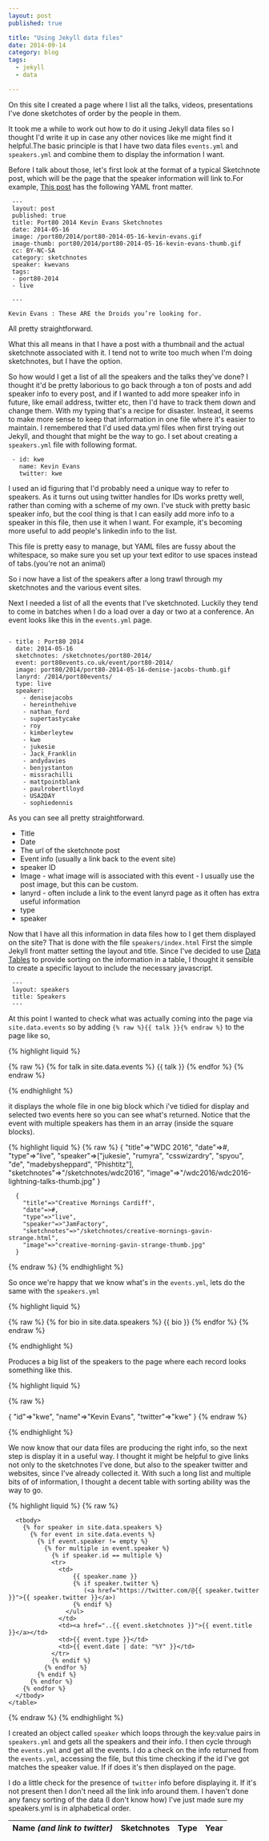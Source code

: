 ```yaml
---
layout: post
published: true

title: "Using Jekyll data files"
date: 2014-09-14
category: blog
tags:
  - jekyll
  - data

---
```


On this site I created a page where I list all the talks, videos, presentations I've done sketchotes of order by the people in them.

It took me a while to work out how to do it using Jekyll data files so I thought I'd write it up in case any other novices like me might find it helpful.The basic principle is that I have two data files `events.yml` and `speakers.yml` and combine them to display the information I want.

Before I talk about those, let's first look at the format of a typical Sketchnote post, which will be the page that the speaker information will link to.For example, [This post][kwe] has the following YAML front matter.

```
 ---
 layout: post
 published: true
 title: Port80 2014 Kevin Evans Sketchnotes
 date: 2014-05-16
 image: /port80/2014/port80-2014-05-16-kevin-evans.gif
 image-thumb: port80/2014/port80-2014-05-16-kevin-evans-thumb.gif
 cc: BY-NC-SA
 category: sketchnotes
 speaker: kwevans
 tags:
 - port80-2014
 - live

 ---

Kevin Evans : These ARE the Droids you’re looking for.
```

All pretty straightforward.

What this all means in that I have a post with a thumbnail and the actual sketchnote associated with it. I tend not to write too much when I'm doing sketchnotes, but I have the option.

So how would I get a list of all the speakers and the talks they've done? I thought it'd be pretty laborious to go back through a ton of posts and add speaker info to every post, and if I wanted to add more speaker info in future, like email address, twitter etc, then I'd have to track them down and change them. With my typing that's a recipe for disaster. Instead, it seems to make more sense to keep that information in one file where it's easier to maintain. I remembered that I'd used data.yml files when first trying out Jekyll, and thought that might be the way to go. I set about creating a `speakers.yml` file with following format.

```
 - id: kwe
   name: Kevin Evans
   twitter: kwe
```

I used an id figuring that I'd probably need a unique way to refer to speakers. As it turns out using twitter handles for IDs works pretty well, rather than coming with a scheme of my own. I've stuck with pretty basic speaker info, but the cool thing is that I can easily add more info to a speaker in this file, then use it when I want. For example, it's becoming more useful to add people's linkedin info to the list.

This file is pretty easy to manage, but YAML files are fussy about the whitespace, so make sure you set up your text editor to use spaces instead of tabs.(you're not an animal)

So i now have a list of the speakers after a long trawl through my sketchnotes and the various event sites.

Next I needed a list of all the events that I've sketchnoted. Luckily they tend to come in batches when I do a load over a day or two at a conference. An event looks like this in the `events.yml` page.

```

- title : Port80 2014
  date: 2014-05-16
  sketchnotes: /sketchnotes/port80-2014/
  event: port80events.co.uk/event/port80-2014/
  image: port80/2014/port80-2014-05-16-denise-jacobs-thumb.gif
  lanyrd: /2014/port80events/
  type: live
  speaker:
    - denisejacobs
    - hereinthehive
    - nathan_ford
    - supertastycake
    - roy
    - kimberleytew
    - kwe
    - jukesie
    - Jack_Franklin
    - andydavies
    - benjystanton
    - missrachilli
    - mattpointblank
    - paulrobertlloyd
    - USA2DAY
    - sophiedennis

```

As you can see all pretty straightforward.

-  Title
-  Date
-  The url of the sketchnote post
-  Event info (usually a link back to the event site)
-  speaker ID
-  Image - what image will is associated with this event - I usually use the post image, but this can be custom.
-  lanyrd - often include a link to the event lanyrd page as it often has extra useful information
-  type
-  speaker

Now that I have all this information in data files how to I get them displayed on the site? That is done with the file `speakers/index.html`
First the simple Jekyll front matter setting the layout and title. Since I've decided to use [Data Tables][data] to provide sorting on the information in a table, I thought it sensible to create a specific layout to include the necessary javascript.

```
 ---
 layout: speakers
 title: Speakers
 ---
```

At this point I wanted to check what was actually coming into the page via `site.data.events` so by adding `{% raw %}{{ talk }}{% endraw %}` to the page like so,

{% highlight liquid %}


{% raw %}
    {% for talk in site.data.events %}
      {{ talk }}
    {% endfor %}
{% endraw %}

{% endhighlight %}

it displays the whole file in one big block which i've tidied for display and selected two events here so you can see what's returned. Notice that the event with multiple speakers has them in an array (inside the square blocks).

{% highlight liquid %}
  {% raw %}
      {
        "title"=>"WDC 2016",
        "date"=>#,
        "type"=>"live",
        "speaker"=>["jukesie", "rumyra", "csswizardry", "spyou", "de", "madebysheppard", "Phishtitz"],
        "sketchnotes"=>"/sketchnotes/wdc2016",
        "image"=>"/wdc2016/wdc2016-lightning-talks-thumb.jpg"
      }

      {
        "title"=>"Creative Mornings Cardiff",
        "date"=>#,
        "type"=>"live",
        "speaker"=>"JamFactory",
        "sketchnotes"=>"/sketchnotes/creative-mornings-gavin-strange.html",
        "image"=>"creative-morning-gavin-strange-thumb.jpg"
      }

  {% endraw %}
{% endhighlight %}


So once we're happy that we know what's in the `events.yml`, lets do the same with the `speakers.yml`

{% highlight liquid %}

{% raw %}
    {% for bio in site.data.speakers %}
      {{ bio }}
    {% endfor %}
{% endraw %}

{% endhighlight %}

Produces a big list of the speakers to the page where each record looks something like this.

{% highlight liquid %}

{% raw %}

 { "id"=>"kwe",
   "name"=>"Kevin Evans",
   "twitter"=>"kwe"
 }
{% endraw %}

{% endhighlight %}

We now know that our data files are producing the right info, so the next step is display it in a useful way. I thought it might be helpful to give links not only to the sketchnotes I've done, but also to the speaker twitter and websites, since I've already collected it. With such a long list and multiple bits of of information, I thought a decent table with sorting ability was the way to go.

{% highlight liquid %}
  {% raw %}
  <div class="row">
    <table id="speakertable" class="row-border" cellspacing="0" width="100%">
      <thead>
          <tr>
            <th>Name <em>(and link to twitter)</em></th>
            <th>Sketchnotes</th>
            <th>Type</th>
            <th>Year</th>
          </tr>
      </thead>

      <tbody>
        {% for speaker in site.data.speakers %}
          {% for event in site.data.events %}
            {% if event.speaker != empty %}
              {% for multiple in event.speaker %}
                {% if speaker.id == multiple %}
                <tr>
                  <td>
                      {{ speaker.name }}
                      {% if speaker.twitter %}
                         (<a href="https://twitter.com/@{{ speaker.twitter }}">{{ speaker.twitter }}</a>)
                      {% endif %}
                    </ul>
                  </td>
                  <td><a href="..{{ event.sketchnotes }}">{{ event.title }}</a></td>
                  <td>{{ event.type }}</td>
                  <td>{{ event.date | date: "%Y" }}</td>
                </tr>
                {% endif %}
              {% endfor %}
            {% endif %}
          {% endfor %}
        {% endfor %}
      </tbody>
    </table>
  </div>

  {% endraw %}
{% endhighlight %}


I created an object called `speaker` which loops through the key:value pairs in `speakers.yml` and gets all the speakers and their info. I then cycle through the `events.yml` and get all the events. I do a check on the info returned from the `events.yml`, accessing the file, but this time checking if the id I've got matches the speaker value. If if does it's then displayed on the page.

I do a little check for the presence of `twitter` info before displaying it. If it's not present then I don't need all the link info around them. I haven't done any fancy sorting of the data (I don't know how) I've just made sure my speakers.yml is in alphabetical order.







[kwe]: http://www.mearso.co.uk/sketchnotes/port80-2014-kevin-evans.html
[data]: https://datatables.net/
